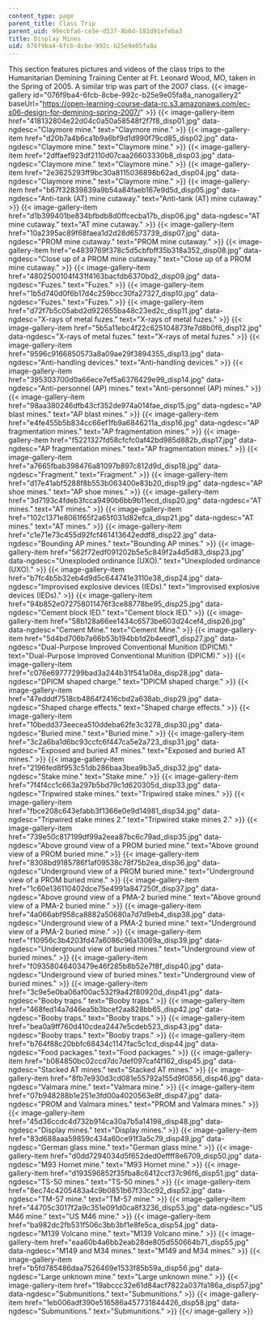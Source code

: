 ```yaml
---
content_type: page
parent_title: Class Trip
parent_uid: 99ecbfa6-ce5e-d537-8b6d-181d91efeba3
title: Display Mines
uid: 076f9ba4-6fcb-8cbe-992c-b25e9e05fa8a
---
```


This section features pictures and videos of the class trips to the Humanitarian Demining Training Center at Ft. Leonard Wood, MO, taken in the Spring of 2005. A similar trip was part of the 2007 class.
{{< image-gallery id="076f9ba4-6fcb-8cbe-992c-b25e9e05fa8a_nanogallery2" baseUrl="https://open-learning-course-data-rc.s3.amazonaws.com/ec-s06-design-for-demining-spring-2007/" >}}
{{< image-gallery-item href="418132804e22d04c0a50a58548f2f7f8_disp01.jpg" data-ngdesc="Claymore mine." text="Claymore mine." >}}
{{< image-gallery-item href="d20b7a4b6ca1b9a6bf9d1d990f79cd85_disp02.jpg" data-ngdesc="Claymore mine." text="Claymore mine." >}}
{{< image-gallery-item href="2dffaef923df2110d07caa26603330b8_disp03.jpg" data-ngdesc="Claymore mine." text="Claymore mine." >}}
{{< image-gallery-item href="2e3625293ff9bc30a8115036898b62ad_disp04.jpg" data-ngdesc="Claymore mine." text="Claymore mine." >}}
{{< image-gallery-item href="b67f32839839a9b54a84faeb167e9d5d_disp05.jpg" data-ngdesc="Anti-tank (AT) mine cutaway." text="Anti-tank (AT) mine cutaway." >}}
{{< image-gallery-item href="d1b399401be834bfbdb8d0ffcecba17b_disp06.jpg" data-ngdesc="AT mine cutaway." text="AT mine cutaway." >}}
{{< image-gallery-item href="10a2395ac89f68faea1d2d28d6573739_disp07.jpg" data-ngdesc="PROM mine cutaway." text="PROM mine cutaway." >}}
{{< image-gallery-item href="e4839769f378c5d5cbfbff35b318a352_disp08.jpg" data-ngdesc="Close up of a PROM mine cutaway." text="Close up of a PROM mine cutaway." >}}
{{< image-gallery-item href="4802500104f431f4163bacfdb6370bd2_disp09.jpg" data-ngdesc="Fuzes." text="Fuzes." >}}
{{< image-gallery-item href="1b5d740d0f6b17d4c259bcc30fa27327_disp10.jpg" data-ngdesc="Fuzes." text="Fuzes." >}}
{{< image-gallery-item href="d72f7b5c05abd2d922655ba48c23ed2c_disp11.jpg" data-ngdesc="X-rays of metal fuzes." text="X-rays of metal fuzes." >}}
{{< image-gallery-item href="5b5a11ebc4f22c625104873fe7d8b0f6_disp12.jpg" data-ngdesc="X-rays of metal fuzes." text="X-rays of metal fuzes." >}}
{{< image-gallery-item href="9596c9166850573a8a09ae29f3894355_disp13.jpg" data-ngdesc="Anti-handling devices." text="Anti-handling devices." >}}
{{< image-gallery-item href="395303700d0a66ece7ef5a6376429e99_disp14.jpg" data-ngdesc="Anti-personnel (AP) mines." text="Anti-personnel (AP) mines." >}}
{{< image-gallery-item href="98aa380246dfb43cf352de974a014fae_disp15.jpg" data-ngdesc="AP blast mines." text="AP blast mines." >}}
{{< image-gallery-item href="e4fe455b5b834cc66ef1fb9a6846211a_disp16.jpg" data-ngdesc="AP fragmentation mines." text="AP fragmentation mines." >}}
{{< image-gallery-item href="f5221327fd58cfcfc0af42bd985d882b_disp17.jpg" data-ngdesc="AP fragmentation mines." text="AP fragmentation mines." >}}
{{< image-gallery-item href="a7665fbab398476a81097b897c812d9d_disp18.jpg" data-ngdesc="Fragment." text="Fragment." >}}
{{< image-gallery-item href="d17e41abf5288f8b553b063400e83b20_disp19.jpg" data-ngdesc="AP shoe mines." text="AP shoe mines." >}}
{{< image-gallery-item href="3d7193c4fdeb3fcca9490b6bb9b11ecd_disp20.jpg" data-ngdesc="AT mines." text="AT mines." >}}
{{< image-gallery-item href="102c1371e8061f65f2a65f031d82efca_disp21.jpg" data-ngdesc="AT mines." text="AT mines." >}}
{{< image-gallery-item href="c1e71e73c455d92fcf461413642eddf8_disp22.jpg" data-ngdesc="Bounding AP mines." text="Bounding AP mines." >}}
{{< image-gallery-item href="562f72edf091202b5e5c849f2a4d5d83_disp23.jpg" data-ngdesc="Unexploded ordinance (UXO)." text="Unexploded ordinance (UXO)." >}}
{{< image-gallery-item href="b7fc4b5b32eb4d9d5c644741e3110e38_disp24.jpg" data-ngdesc="Improvised explosive devices (IEDs)." text="Improvised explosive devices (IEDs)." >}}
{{< image-gallery-item href="94b852e072758011476f3ce88778be95_disp25.jpg" data-ngdesc="Cement block IED." text="Cement block IED." >}}
{{< image-gallery-item href="58b128a66ee1434c6573be603d24cef4_disp26.jpg" data-ngdesc="Cement Mine." text="Cement Mine." >}}
{{< image-gallery-item href="5d4bd706b7a66b53b194bb1d2b4eedf1_disp27.jpg" data-ngdesc="Dual-Purpose Improved Conventional Munition (DPICM)." text="Dual-Purpose Improved Conventional Munition (DPICM)." >}}
{{< image-gallery-item href="c076e69777299bad3a244b31f541a08a_disp28.jpg" data-ngdesc="DPICM shaped charge." text="DPICM shaped charge." >}}
{{< image-gallery-item href="47edddf7518cb4864f2416cbd2a638ab_disp29.jpg" data-ngdesc="Shaped charge effects." text="Shaped charge effects." >}}
{{< image-gallery-item href="10bedd373eecea510ddeba62fe3c3278_disp30.jpg" data-ngdesc="Buried mine." text="Buried mine." >}}
{{< image-gallery-item href="3c2a6ba1d6bc93ccfc6f447ca5e2a723_disp31.jpg" data-ngdesc="Exposed and buried AT mines." text="Exposed and buried AT mines." >}}
{{< image-gallery-item href="2196fed8f953c51db286baa3bea9b3a5_disp32.jpg" data-ngdesc="Stake mine." text="Stake mine." >}}
{{< image-gallery-item href="7f4f4cc1c663a297b5bd79c1d620305d_disp33.jpg" data-ngdesc="Tripwired stake mines." text="Tripwired stake mines." >}}
{{< image-gallery-item href="fbce208c643efabb3f1366e0e9d14981_disp34.jpg" data-ngdesc="Tripwired stake mines 2." text="Tripwired stake mines 2." >}}
{{< image-gallery-item href="739e50c817199df99a2eea87bc6c79ad_disp35.jpg" data-ngdesc="Above ground view of a PROM buried mine." text="Above ground view of a PROM buried mine." >}}
{{< image-gallery-item href="8308bd9185786f1af09538c78f75b2ea_disp36.jpg" data-ngdesc="Underground view of a PROM buried mine." text="Underground view of a PROM buried mine." >}}
{{< image-gallery-item href="1c60e136110402dce75e4991a847250f_disp37.jpg" data-ngdesc="Above ground view of a PMA-2 buried mine." text="Above ground view of a PMA-2 buried mine." >}}
{{< image-gallery-item href="4a066abf958ca8882a50680a7d7d9eb4_disp38.jpg" data-ngdesc="Underground view of a PMA-2 buried mine." text="Underground view of a PMA-2 buried mine." >}}
{{< image-gallery-item href="f10956c3b4203fd47a6086c96a13069a_disp39.jpg" data-ngdesc="Underground view of buried mines." text="Underground view of buried mines." >}}
{{< image-gallery-item href="f09358046403479e46f285b8b52e7f8f_disp40.jpg" data-ngdesc="Underground view of buried mines." text="Underground view of buried mines." >}}
{{< image-gallery-item href="3c9e5e0ba06af00ac532f9a42f80920d_disp41.jpg" data-ngdesc="Booby traps." text="Booby traps." >}}
{{< image-gallery-item href="468fed14a7d46ea5b3bcef2aa828bb65_disp42.jpg" data-ngdesc="Booby traps." text="Booby traps." >}}
{{< image-gallery-item href="bea0a9ff760d410cdea2447e5cdeb523_disp43.jpg" data-ngdesc="Booby traps." text="Booby traps." >}}
{{< image-gallery-item href="b764f88c20bbfc68434c1147fac5c1cd_disp44.jpg" data-ngdesc="Food packages." text="Food packages." >}}
{{< image-gallery-item href="b084850bc02ccd7dc7def097caf4f162_disp45.jpg" data-ngdesc="Stacked AT mines." text="Stacked AT mines." >}}
{{< image-gallery-item href="8fb7e930d3cd081e55792a155d9f0856_disp46.jpg" data-ngdesc="Valmara mine." text="Valmara mine." >}}
{{< image-gallery-item href="07b948288b1e251e3fd00a4020563e8f_disp47.jpg" data-ngdesc="PROM and Valmara mines." text="PROM and Valmara mines." >}}
{{< image-gallery-item href="45d36ccdc4d732b914ca30a7b5a14198_disp48.jpg" data-ngdesc="Display mines." text="Display mines." >}}
{{< image-gallery-item href="83d688aaa59859c434a60ce91f3a5c79_disp49.jpg" data-ngdesc="German glass mine." text="German glass mine." >}}
{{< image-gallery-item href="d0dd7294034d5f652ded0effff8e6709_disp50.jpg" data-ngdesc="M93 Hornet mine." text="M93 Hornet mine." >}}
{{< image-gallery-item href="d193596852f35fba8c6412ccf37c96f6_disp51.jpg" data-ngdesc="TS-50 mines." text="TS-50 mines." >}}
{{< image-gallery-item href="8ec74c4205483a4c9b0851b67f33cc92_disp52.jpg" data-ngdesc="TM-57 mine." text="TM-57 mine." >}}
{{< image-gallery-item href="44705c3017f2a9c351e091d0ca8f3236_disp53.jpg" data-ngdesc="US M46 mine." text="US M46 mine." >}}
{{< image-gallery-item href="ba982dc2fb531f506c3bb3bf1e8fe5ca_disp54.jpg" data-ngdesc="M139 Volcano mine." text="M139 Volcano mine." >}}
{{< image-gallery-item href="eaa60b4a6bb2eab28de805d550664b71_disp55.jpg" data-ngdesc="M149 and M34 mines." text="M149 and M34 mines." >}}
{{< image-gallery-item href="b5fd785486daa7526469e1533f85b59a_disp56.jpg" data-ngdesc="Large unknown mine." text="Large unknown mine." >}}
{{< image-gallery-item href="19abccc32e61d84acf7822a037fa186a_disp57.jpg" data-ngdesc="Submunitions." text="Submunitions." >}}
{{< image-gallery-item href="1eb006adf390e516586a457731844426_disp58.jpg" data-ngdesc="Submunitions." text="Submunitions." >}}
{{</ image-gallery >}}